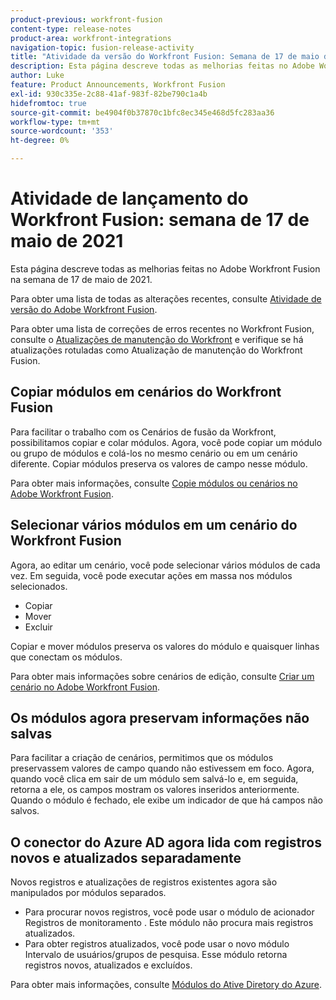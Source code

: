 ```yaml
---
product-previous: workfront-fusion
content-type: release-notes
product-area: workfront-integrations
navigation-topic: fusion-release-activity
title: "Atividade da versão do Workfront Fusion: Semana de 17 de maio de 2021"
description: Esta página descreve todas as melhorias feitas no Adobe Workfront Fusion na semana de 17 de maio de 2021.
author: Luke
feature: Product Announcements, Workfront Fusion
exl-id: 930c335e-2c88-41af-983f-82be790c1a4b
hidefromtoc: true
source-git-commit: be4904f0b37870c1bfc8ec345e468d5fc283aa36
workflow-type: tm+mt
source-wordcount: '353'
ht-degree: 0%

---
```


# Atividade de lançamento do Workfront Fusion: semana de 17 de maio de 2021

Esta página descreve todas as melhorias feitas no Adobe Workfront Fusion na semana de 17 de maio de 2021.

Para obter uma lista de todas as alterações recentes, consulte [Atividade de versão do Adobe Workfront Fusion](../../../product-announcements/product-releases/fusion-release-activity/fusion-release-activity.md).

Para obter uma lista de correções de erros recentes no Workfront Fusion, consulte o [Atualizações de manutenção do Workfront](https://one.workfront.com/s/article/Workfront-Maintenance-Updates-1882317350) e verifique se há atualizações rotuladas como Atualização de manutenção do Workfront Fusion.

## Copiar módulos em cenários do Workfront Fusion

Para facilitar o trabalho com os Cenários de fusão da Workfront, possibilitamos copiar e colar módulos. Agora, você pode copiar um módulo ou grupo de módulos e colá-los no mesmo cenário ou em um cenário diferente. Copiar módulos preserva os valores de campo nesse módulo.

Para obter mais informações, consulte [Copie módulos ou cenários no Adobe Workfront Fusion](../../../workfront-fusion/scenarios/copy-modules-or-scenarios.md).

## Selecionar vários módulos em um cenário do Workfront Fusion

Agora, ao editar um cenário, você pode selecionar vários módulos de cada vez. Em seguida, você pode executar ações em massa nos módulos selecionados.

* Copiar
* Mover
* Excluir

Copiar e mover módulos preserva os valores do módulo e quaisquer linhas que conectam os módulos.

Para obter mais informações sobre cenários de edição, consulte [Criar um cenário no Adobe Workfront Fusion](../../../workfront-fusion/scenarios/create-a-scenario.md).

## Os módulos agora preservam informações não salvas

Para facilitar a criação de cenários, permitimos que os módulos preservassem valores de campo quando não estivessem em foco. Agora, quando você clica em sair de um módulo sem salvá-lo e, em seguida, retorna a ele, os campos mostram os valores inseridos anteriormente. Quando o módulo é fechado, ele exibe um indicador de que há campos não salvos.

## O conector do Azure AD agora lida com registros novos e atualizados separadamente

Novos registros e atualizações de registros existentes agora são manipulados por módulos separados.

* Para procurar novos registros, você pode usar o módulo de acionador Registros de monitoramento . Este módulo não procura mais registros atualizados.
* Para obter registros atualizados, você pode usar o novo módulo Intervalo de usuários/grupos de pesquisa. Esse módulo retorna registros novos, atualizados e excluídos.

Para obter mais informações, consulte [Módulos do Ative Diretory do Azure](../../../workfront-fusion/apps-and-their-modules/azure-ad-modules.md).
